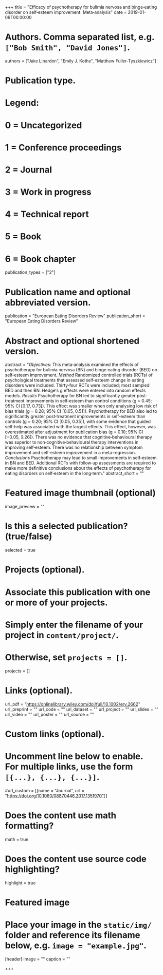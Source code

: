 +++
title = "Efficacy of psychotherapy for bulimia nervosa and binge‐eating disorder on self‐esteem improvement: Meta‐analysis"
date = 2019-01-09T00:00:00

# Authors. Comma separated list, e.g. `["Bob Smith", "David Jones"]`.
authors = ["Jake Linardon", "Emily J. Kothe",  "Matthew Fuller‐Tyszkiewicz"]

# Publication type.
# Legend:
# 0 = Uncategorized
# 1 = Conference proceedings
# 2 = Journal
# 3 = Work in progress
# 4 = Technical report
# 5 = Book
# 6 = Book chapter
publication_types = ["2"]

# Publication name and optional abbreviated version.
publication = "European Eating Disorders Review"
publication_short = "European Eating Disorders Review"

# Abstract and optional shortened version.
abstract = "*Objectives*: This meta‐analysis examined the effects of psychotherapy for bulimia nervosa (BN) and binge‐eating disorder (BED) on self‐esteem improvement. *Method* Randomized controlled trials (RCTs) of psychological treatments that assessed self‐esteem change in eating disorders were included. Thirty‐four RCTs were included; most sampled BED and then BN. Hedge's g effects were entered into random effects models. *Results* Psychotherapy for BN led to significantly greater post‐treatment improvements in self‐esteem than control conditions (g = 0.45; 95% CI [0.17, 0.73]). This effect was smaller when only analysing low risk of bias trials (g = 0.28; 95% CI [0.05, 0.51]). Psychotherapy for BED also led to significantly greater post‐treatment improvements in self‐esteem than controls (g = 0.20; 95% CI [0.05, 0.35]), with some evidence that guided self‐help was associated with the largest effects. This effect, however, was overestimated after adjustment for publication bias (g = 0.10; 95% CI [−0.05, 0.26]). There was no evidence that cognitive‐behavioural therapy was superior to non‐cognitive‐behavioural therapy interventions in improving self‐esteem. There was no relationship between symptom improvement and self‐esteem improvement in a meta‐regression. *Conclusions* Psychotherapy may lead to small improvements in self‐esteem in BN and BED. Additional RCTs with follow‐up assessments are required to make more definitive conclusions about the effects of psychotherapy for eating disorders on self‐esteem in the long‐term."
abstract_short = ""

# Featured image thumbnail (optional)
image_preview = ""

# Is this a selected publication? (true/false)
selected = true

# Projects (optional).
#   Associate this publication with one or more of your projects.
#   Simply enter the filename of your project in `content/project/`.
#   Otherwise, set `projects = []`.
projects = []

# Links (optional).
url_pdf = "https://onlinelibrary.wiley.com/doi/full/10.1002/erv.2662"
url_preprint = ""
url_code = ""
url_dataset = ""
url_project = ""
url_slides = ""
url_video = ""
url_poster = ""
url_source = ""

# Custom links (optional).
#   Uncomment line below to enable. For multiple links, use the form `[{...}, {...}, {...}]`.
#url_custom = [{name = "Journal", url = "https://doi.org/10.1080/08870446.2017.1351970"}]

# Does the content use math formatting?
math = true

# Does the content use source code highlighting?
highlight = true

# Featured image
# Place your image in the `static/img/` folder and reference its filename below, e.g. `image = "example.jpg"`.
[header]
image = ""
caption = ""

+++


